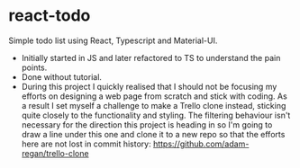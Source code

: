 # react-todo

Simple todo list using React, Typescript and Material-UI.

- Initially started in JS and later refactored to TS to understand the pain points.
- Done without tutorial.
- During this project I quickly realised that I should not be focusing my efforts on designing a web page from scratch and stick with coding. As a result I set myself a challenge to make a Trello clone instead, sticking quite closely to the functionality and styling. The filtering behaviour isn't necessary for the direction this project is heading in so I'm going to draw a line under this one and clone it to a new repo so that the efforts here are not lost in commit history: https://github.com/adam-regan/trello-clone
